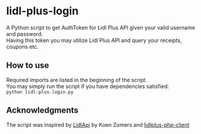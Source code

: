 # lidl-plus-login

A Python script to get AuthToken for Lidl Plus API given your valid username and password.  
Having this token you may utilize Lidl Plus API and query your receipts, coupons etc.  

## How to use

Required imports are listed in the beginning of the script.  
You may simply run the script if you have dependencies satisfied:  
``python lidl-plus-login.py``

## Acknowledgments

The script was inspired by [LidlApi](https://github.com/KoenZomers/LidlApi) by Koen Zomers and [lidlplus-php-client](https://github.com/bluewalk/lidlplus-php-client)
